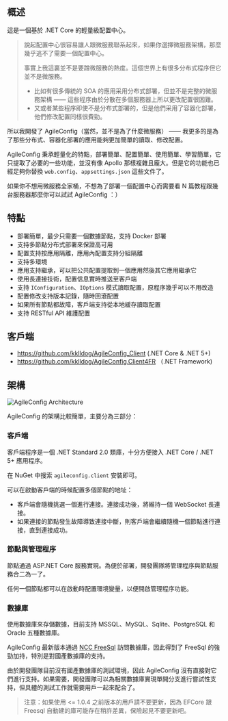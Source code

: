 ## 概述

這是一個基於 .NET Core 的輕量級配置中心。

> 說起配置中心很容易讓人跟微服務聯系起來，如果你選擇微服務架構，那麼幾乎逃不了需要一個配置中心。
>
> 事實上我這裏並不是要蹭微服務的熱度。這個世界上有很多分布式程序但它並不是微服務。
>
> - 比如有很多傳統的 SOA 的應用采用分布式部署，但並不是完整的微服務架構 —— 這些程序由於分散在多個服務器上所以更改配置很困難。
> - 又或者某些程序即使不是分布式部署的，但是他們采用了容器化部署，他們修改配置同樣很費勁。

所以我開發了 AgileConfig（當然，並不是為了什麼微服務） —— 我更多的是為了那些分布式、容器化部署的應用能夠更加簡單的讀取、修改配置。

AgileConfig 秉承輕量化的特點，部署簡單、配置簡單、使用簡單、學習簡單，它只提取了必要的一些功能，並沒有像 Apollo 那樣複雜且龐大。但是它的功能也已經足夠你替換 `web.config`、`appsettings.json` 這些文件了。

如果你不想用微服務全家桶，不想為了部署一個配置中心而需要看 N 篇教程跟幾台服務器那麼你可以試試 AgileConfig ：）

## 特點

- 部署簡單，最少只需要一個數據節點，支持 Docker 部署
- 支持多節點分布式部署來保證高可用
- 配置支持按應用隔離，應用內配置支持分組隔離
- 支持多環境
- 應用支持繼承，可以把公共配置提取到一個應用然後其它應用繼承它
- 使用長連接技術，配置信息實時推送至客戶端
- 支持 `IConfiguration`、`IOptions` 模式讀取配置，原程序幾乎可以不用改造
- 配置修改支持版本記錄，隨時回滾配置
- 如果所有節點都故障，客戶端支持從本地緩存讀取配置
- 支持 RESTful API 維護配置

## 客戶端

- https://github.com/kklldog/AgileConfig_Client (.NET Core & .NET 5+)
- https://github.com/kklldog/AgileConfig.Client4FR （.NET Framework)

## 架構

![AgileConfig Architecture](/articles/projects/agileconfig/assets/architecture.png)

AgileConfig 的架構比較簡單，主要分為三部分：

### 客戶端

客戶端程序是一個 .NET Standard 2.0 類庫，十分方便接入 .NET Core / .NET 5+ 應用程序。

在 NuGet 中搜索 `agileconfig.client` 安裝即可。

可以在啟動客戶端的時候配置多個節點的地址：

- 客戶端會隨機挑選一個進行連接。連接成功後，將維持一個 WebSocket 長連接。
- 如果連接的節點發生故障導致連接中斷，則客戶端會繼續隨機一個節點進行連接，直到連接成功。

### 節點與管理程序

節點通過 ASP.NET Core 服務實現。為便於部署，開發團隊將管理程序與節點服務合二為一了。

任何一個節點都可以在啟動時配置環境變量，以便開啟管理程序功能。

### 數據庫

使用數據庫來存儲數據，目前支持 MSSQL、MySQL、Sqlite、PostgreSQL 和 Oracle 五種數據庫。

AgileConfig 最新版本通過 [NCC FreeSql](https://ncc.work/projects/freesql) 訪問數據庫，因此得到了 FreeSql 的強勁加持，特別是對國產數據庫的支持。

由於開發團隊目前沒有國產數據庫的測試環境，因此 AgileConfig 沒有直接對它們進行支持。如果需要，開發團隊可以為相關數據庫實現單開分支進行嘗試性支持，但具體的測試工作就需要用戶一起來配合了。

> 注意：如果使用 <= 1.0.4 之前版本的用戶請不要更新，因為 EFCore 跟 Freesql 自動建的庫可能存在稍許差異，保險起見不要更新吧。


